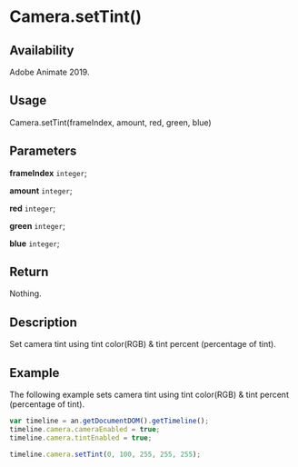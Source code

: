 # Camera.setTint()

## Availability

Adobe Animate 2019.

## Usage

Camera.setTint(frameIndex, amount, red, green, blue)

## Parameters

**frameIndex** `integer`;

**amount** `integer`;

**red** `integer`;

**green** `integer`;

**blue** `integer`;

## Return

Nothing.

## Description

Set camera tint using tint color(RGB) & tint percent (percentage of tint).

## Example

The following example sets camera tint using tint color(RGB) & tint percent (percentage of tint).

```javascript
var timeline = an.getDocumentDOM().getTimeline();
timeline.camera.cameraEnabled = true;
timeline.camera.tintEnabled = true;

timeline.camera.setTint(0, 100, 255, 255, 255);
```
